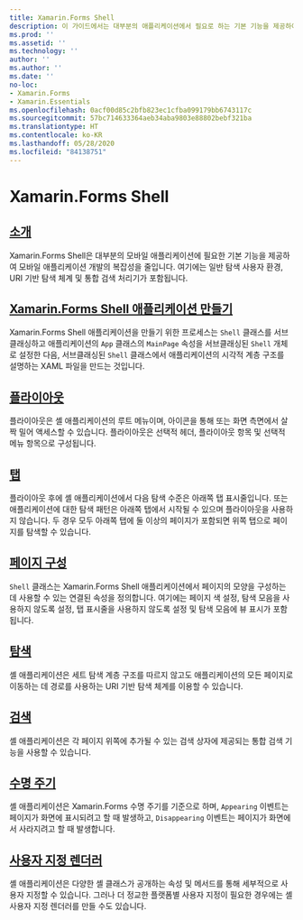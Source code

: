 ```yaml
---
title: Xamarin.Forms Shell
description: 이 가이드에서는 대부분의 애플리케이션에서 필요로 하는 기본 기능을 제공하여 Xamarin.Forms 애플리케이션의 복잡성을 줄이는 Xamarin.Forms Shell을 사용하는 방법을 설명합니다.
ms.prod: ''
ms.assetid: ''
ms.technology: ''
author: ''
ms.author: ''
ms.date: ''
no-loc:
- Xamarin.Forms
- Xamarin.Essentials
ms.openlocfilehash: 0acf00d85c2bfb823ec1cfba099179bb6743117c
ms.sourcegitcommit: 57bc714633364aeb34aba9803e88802bebf321ba
ms.translationtype: HT
ms.contentlocale: ko-KR
ms.lasthandoff: 05/28/2020
ms.locfileid: "84138751"
---
```

# <a name="xamarinforms-shell"></a>Xamarin.Forms Shell

## <a name="introduction"></a>[소개](introduction.md)

Xamarin.Forms Shell은 대부분의 모바일 애플리케이션에 필요한 기본 기능을 제공하여 모바일 애플리케이션 개발의 복잡성을 줄입니다. 여기에는 일반 탐색 사용자 환경, URI 기반 탐색 체계 및 통합 검색 처리기가 포함됩니다.

## <a name="create-a-xamarinforms-shell-applicationcreatemd"></a>[Xamarin.Forms Shell 애플리케이션 만들기](create.md)

Xamarin.Forms Shell 애플리케이션을 만들기 위한 프로세스는 `Shell` 클래스를 서브클래싱하고 애플리케이션의 `App` 클래스의 `MainPage` 속성을 서브클래싱된 `Shell` 개체로 설정한 다음, 서브클래싱된 `Shell` 클래스에서 애플리케이션의 시각적 계층 구조를 설명하는 XAML 파일을 만드는 것입니다.

## <a name="flyout"></a>[플라이아웃](flyout.md)

플라이아웃은 셸 애플리케이션의 루트 메뉴이며, 아이콘을 통해 또는 화면 측면에서 살짝 밀어 액세스할 수 있습니다. 플라이아웃은 선택적 헤더, 플라이아웃 항목 및 선택적 메뉴 항목으로 구성됩니다.

## <a name="tabs"></a>[탭](tabs.md)

플라이아웃 후에 셸 애플리케이션에서 다음 탐색 수준은 아래쪽 탭 표시줄입니다. 또는 애플리케이션에 대한 탐색 패턴은 아래쪽 탭에서 시작될 수 있으며 플라이아웃을 사용하지 않습니다. 두 경우 모두 아래쪽 탭에 둘 이상의 페이지가 포함되면 위쪽 탭으로 페이지를 탐색할 수 있습니다.

## <a name="page-configuration"></a>[페이지 구성](configuration.md)

`Shell` 클래스는 Xamarin.Forms Shell 애플리케이션에서 페이지의 모양을 구성하는 데 사용할 수 있는 연결된 속성을 정의합니다. 여기에는 페이지 색 설정, 탐색 모음을 사용하지 않도록 설정, 탭 표시줄을 사용하지 않도록 설정 및 탐색 모음에 뷰 표시가 포함됩니다.

## <a name="navigation"></a>[탐색](navigation.md)

셸 애플리케이션은 세트 탐색 계층 구조를 따르지 않고도 애플리케이션의 모든 페이지로 이동하는 데 경로를 사용하는 URI 기반 탐색 체계를 이용할 수 있습니다.

## <a name="search"></a>[검색](search.md)

셸 애플리케이션은 각 페이지 위쪽에 추가될 수 있는 검색 상자에 제공되는 통합 검색 기능을 사용할 수 있습니다.

## <a name="lifecycle"></a>[수명 주기](lifecycle.md)

셸 애플리케이션은 Xamarin.Forms 수명 주기를 기준으로 하며, `Appearing` 이벤트는 페이지가 화면에 표시되려고 할 때 발생하고, `Disappearing` 이벤트는 페이지가 화면에서 사라지려고 할 때 발생합니다.

## <a name="custom-renderers"></a>[사용자 지정 렌더러](customrenderers.md)

셸 애플리케이션은 다양한 셸 클래스가 공개하는 속성 및 메서드를 통해 세부적으로 사용자 지정할 수 있습니다. 그러나 더 정교한 플랫폼별 사용자 지정이 필요한 경우에는 셸 사용자 지정 렌더러를 만들 수도 있습니다.
